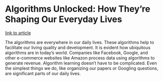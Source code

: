 # Algorithms Unlocked: How They’re Shaping Our Everyday Lives

[link to article](https://twotechievibes.medium.com/algorithms-unlocked-how-theyre-shaping-our-everyday-lives-6261fa1dbad)

The algorithms are everywhere in our daily lives. These algorithms help to facilitate our living quality and development. It is evident how ubiquitous algorithms are in today’s world. Companies like Facebook, Google, and other e-commerce websites like Amazon process data using algorithms to generate revenue. Algorithm learning doesn’t have to be complicated. Even the simplest things we do, like organizing our papers or Googling questions, are significant parts of our daily lives.